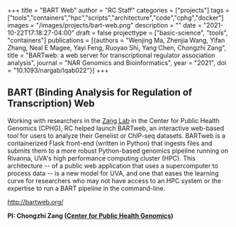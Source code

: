 +++
title = "BART Web"
author = "RC Staff"
categories = ["projects"]
tags = ["tools","containers","hpc","scripts","architecture","code","cphg","docker"]
images = "/images/projects/bart-web.png"
description = ""
date = "2021-10-22T17:18:27-04:00"
draft = false
projecttype = ["basic-science", "tools", "containers"]
publications = [{authors = "Wenjing Ma, Zhenjia Wang, Yifan Zhang, Neal E Magee, Yayi Feng, Ruoyao Shi, Yang Chen, Chongzhi Zang", title = "BARTweb: a web server for transcriptional regulator association analysis", journal = "NAR Genomics and Bioinformatics", year = "2021", doi = "10.1093/nargab/lqab022"}]
+++

## BART (Binding Analysis for Regulation of Transcription) Web

Working with researchers in the [Zang Lab](http://faculty.virginia.edu/zanglab/) in the Center for Public Health Genomics 
(CPHG), RC helped launch BARTweb,
an interactive web-based tool for users to analyze their Genelist or ChIP-seq datasets. BARTweb is a containerized
Flask front-end (written in Python) that ingests files and submits them to a more robust Python-based genomics pipeline 
running on Rivanna, UVA's high performance computing cluster (HPC). This architecture -- of a public web application that 
uses a supercomputer to process data -- is a new model for UVA, and one that eases the learning curve for researchers who 
may not have access to an HPC system or the expertise to run a BART pipeline in the command-line.

http://bartweb.org/

**PI: Chongzhi Zang ([Center for Public Health Genomics](https://med.virginia.edu/cphg/))**

